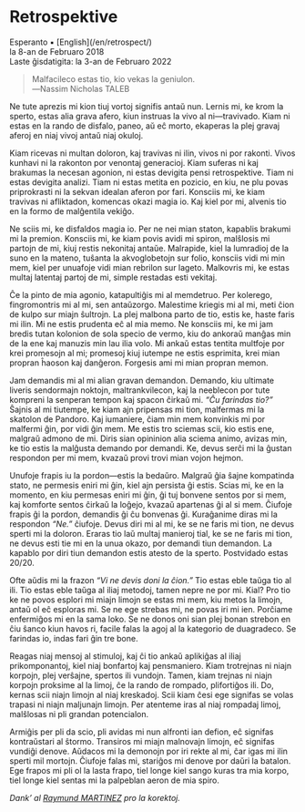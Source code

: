 Retrospektive
=============

<div class="center">Esperanto ▪ [English](/en/retrospect/)</div>
<div class="center">la 8-an de Februaro 2018</div>
<div class="center">Laste ĝisdatigita: la 3-an de Februaro 2022</div>

>Malfacileco estas tio, kio vekas la geniulon.<br>
>―Nassim Nicholas TALEB

Ne tute aprezis mi kion tiuj vortoj signifis antaŭ nun. Lernis mi, ke krom la sperto, estas
alia grava afero, kiun instruas la vivo al ni—travivado. Kiam ni estas en la rando de disfalo,
paneo, aŭ eĉ morto, ekaperas la plej gravaj aferoj en niaj vivoj antaŭ niaj okuloj.

Kiam ricevas ni multan doloron, kaj travivas ni ilin, vivos ni por rakonti. Vivos kunhavi ni la
rakonton por venontaj generacioj. Kiam suferas ni kaj brakumas la necesan agonion, ni estas devigita
pensi retrospektive. Tiam ni estas devigita analizi. Tiam ni estas metita en pozicio, en kiu, ne plu
povas priprokrasti ni la sekvan idealan aferon por fari. Konsciis mi, ke kiam travivas ni
afliktadon, komencas okazi magia io. Kaj kiel por mi, alvenis tio en la formo de malĝentila vekiĝo.

Ne sciis mi, ke disfaldos magia io. Per ne nei mian staton, kapablis brakumi mi la premion. Konsciis
mi, ke kiam povis avidi mi spiron, malŝlosis mi partojn de mi, kiuj restis nekonitaj antaŭe.
Malrapide, kiel la lumradioj de la suno en la mateno, tuŝanta la akvoglobetojn sur folio, konsciis
vidi mi min mem, kiel per unuafoje vidi mian rebrilon sur lageto. Malkovris mi, ke estas multaj
latentaj partoj de mi, simple restadas esti vekitaj.

Ĉe la pinto de mia agonio, katapultiĝis mi al memdetruo. Per kolerego, fingromontris mi al mi, sen
antaŭzorgo. Malestime kriegis mi al mi, meti ĉion de kulpo sur miajn ŝultrojn. La plej malbona parto
de tio, estis ke, haste faris mi ilin. Mi ne estis prudenta eĉ al mia memo. Ne konsciis mi, ke mi
jam bredis tutan kolonion de sola specio de vermo, kiu do ankoraŭ manĝas min de la ene kaj manuzis
min lau ilia volo. Mi ankaŭ estas tentita multfoje por krei promesojn al mi; promesoj kiuj iutempe
ne estis esprimita, krei mian propran ĥaoson kaj danĝeron. Forgesis ami mi mian propran memon.

Jam demandis mi al mi alian gravan demandon. Demando, kiu ultimate liveris sendormajn noktojn,
maltrankvilecon, kaj la neeblecon por tute kompreni la senperan tempon kaj spacon ĉirkaŭ mi. _“Ĉu
farindas tio?”_ Ŝajnis al mi tiutempe, ke kiam ajn pripensas mi tion, malfermas mi la skatolon de
Pandoro. Kaj iumaniere, ĉiam min mem konvinkis mi por malfermi ĝin, por vidi ĝin mem. Me estis tro
sciemas scii, kio estis ene, malgraŭ admono de mi. Diris sian opininion alia sciema animo, avizas
min, ke tio estis la malĝusta demando por demandi. Ke, devus serĉi mi la ĝustan respondon per mi
mem, kvazaŭ provi trovi mian vojon hejmon.

Unufoje frapis iu la pordon—estis la bedaŭro. Malgraŭ ĝia ŝajne kompatinda stato, ne permesis eniri
mi ĝin, kiel ajn persista ĝi estis. Scias mi, ke en la momento, en kiu permesas eniri mi ĝin, ĝi tuj
bonvene sentos por si mem, kaj komforte sentos ĉirkaŭ la loĝejo, kvazaŭ apartenas ĝi al si mem.
Ĉiufoje frapis ĝi la pordon, demandis ĝi ĉu bonvenas ĝi. Kuraĝanime diras mi la respondon _“Ne.”_
ĉiufoje. Devus diri mi al mi, ke se ne faris mi tion, ne devus sperti mi la doloron. Eraras tio laŭ
multaj manieroj tial, ke se ne faris mi tion, ne devus esti tie mi en la unua okazo, por demandi
tiun demandon. La kapablo por diri tiun demandon estis atesto de la sperto. Postvidado estas 20/20.

Ofte aŭdis mi la frazon _“Vi ne devis doni la ĉion.”_ Tio estas eble taŭga tio al ili. Tio estas
eble taŭga al iliaj metodoj, tamen nepre ne por mi. Kial? Pro tio ke ne povos esplori mi miajn
limojn se estas mi mem, kiu metos la limojn, antaŭ ol eĉ esploras mi. Se ne ege strebas mi, ne povas
iri mi ien. Porĉiame enfermiĝos mi en la sama loko. Se ne donos oni sian plej bonan strebon en ĉiu
ŝanco kiun havos ri, facile falas la agoj al la kategorio de duagradeco. Se farindas io, indas fari
ĝin tre bone.

Reagas niaj mensoj al stimuloj, kaj ĉi tio ankaŭ aplikiĝas al iliaj prikomponantoj, kiel niaj
bonfartoj kaj pensmaniero. Kiam trotrejnas ni niajn korpojn, plej verŝajne, spertos ili vundojn.
Tamen, kiam trejnas ni niajn korpojn proksime al la limoj, ĉe la rando de rompado, plifortiĝos ili.
Do, kernas scii niajn limojn al niaj kreskadoj. Scii kiam ĉesi ege signifas se volas trapasi ni
niajn maljunajn limojn. Per atenteme iras al niaj rompadaj limoj, malŝlosas ni pli grandan
potencialon.

Armiĝis per pli da scio, pli avidas mi nun alfronti ian defion, eĉ signifas kontraŭstari al
ŝtormo. Transiros mi miajn malnovajn limojn, eĉ signifas vundiĝi denove. Aŭdacos mi la demonojn por
iri rekte al mi, ĉar igas mi ilin sperti mil mortojn. Ĉiufoje falas mi, stariĝos mi denove por
daŭri la batalon. Ege frapos mi pli ol la lasta frapo, tiel longe kiel sango kuras tra mia korpo,
tiel longe kiel sentas mi la palpeblan aeron de mia spiro.

_Dank’ al [Raymund MARTINEZ](https://zhaqenl.github.io) pro la korektoj._
